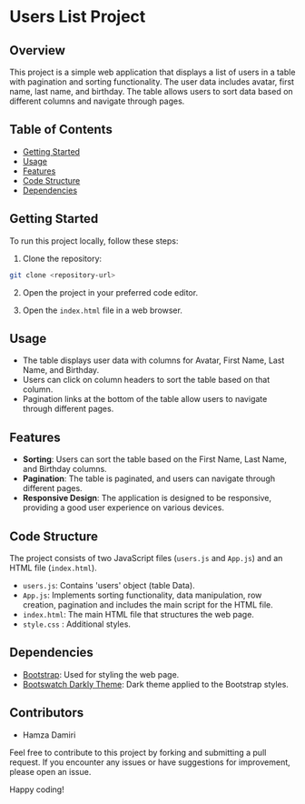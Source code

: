 # Users List Project

## Overview

This project is a simple web application that displays a list of users in a table with pagination and sorting functionality. The user data includes avatar, first name, last name, and birthday. The table allows users to sort data based on different columns and navigate through pages.

## Table of Contents

- [Getting Started](#getting-started)
- [Usage](#usage)
- [Features](#features)
- [Code Structure](#code-structure)
- [Dependencies](#dependencies)

## Getting Started

To run this project locally, follow these steps:

1. Clone the repository:

```bash
git clone <repository-url>
```

2. Open the project in your preferred code editor.

3. Open the `index.html` file in a web browser.

## Usage

- The table displays user data with columns for Avatar, First Name, Last Name, and Birthday.
- Users can click on column headers to sort the table based on that column.
- Pagination links at the bottom of the table allow users to navigate through different pages.

## Features

- **Sorting**: Users can sort the table based on the First Name, Last Name, and Birthday columns.
- **Pagination**: The table is paginated, and users can navigate through different pages.
- **Responsive Design**: The application is designed to be responsive, providing a good user experience on various devices.

## Code Structure

The project consists of two JavaScript files (`users.js` and `App.js`) and an HTML file (`index.html`).

- `users.js`: Contains 'users' object (table Data).
- `App.js`: Implements sorting functionality, data manipulation, row creation, pagination and includes the main script for the HTML file.
- `index.html`: The main HTML file that structures the web page.
- `style.css` : Additional styles.

## Dependencies

- [Bootstrap](https://getbootstrap.com/): Used for styling the web page.
- [Bootswatch Darkly Theme](https://bootswatch.com/darkly/): Dark theme applied to the Bootstrap styles.

## Contributors

- Hamza Damiri

Feel free to contribute to this project by forking and submitting a pull request. If you encounter any issues or have suggestions for improvement, please open an issue.

Happy coding!
